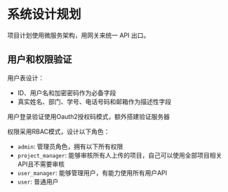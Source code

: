 # 系统设计规划

项目计划使用微服务架构，用网关来统一 API 出口。

## 用户和权限验证

用户表设计：

- ID、用户名和加密密码作为必备字段
- 真实姓名、部门、学号、电话号码和邮箱作为描述性字段

用户登录验证使用Oauth2授权码模式，额外搭建验证服务器

权限采用RBAC模式，设计以下角色：

- `admin`: 管理员角色，拥有以下所有权限
- `project_manager`: 能够审核所有人上传的项目，自己可以使用全部项目相关API且不需要审核
- `user_manager`: 能够管理用户，有能力使用所有用户API
- `user`: 普通用户
